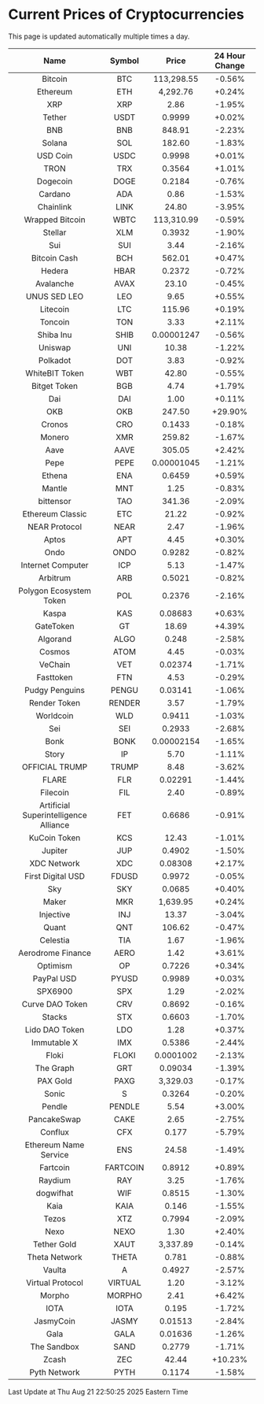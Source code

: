 # Current Prices of Cryptocurrencies
This page is updated automatically multiple times a day.

| Name | Symbol | Price | 24 Hour Change |
| :---: |:---:| :---: | :---: |
| Bitcoin | BTC | 113,298.55 | -0.56% |
| Ethereum | ETH | 4,292.76 | +0.24% |
| XRP | XRP | 2.86 | -1.95% |
| Tether | USDT | 0.9999 | +0.02% |
| BNB | BNB | 848.91 | -2.23% |
| Solana | SOL | 182.60 | -1.83% |
| USD Coin | USDC | 0.9998 | +0.01% |
| TRON | TRX | 0.3564 | +1.01% |
| Dogecoin | DOGE | 0.2184 | -0.76% |
| Cardano | ADA | 0.86 | -1.53% |
| Chainlink | LINK | 24.80 | -3.95% |
| Wrapped Bitcoin | WBTC | 113,310.99 | -0.59% |
| Stellar | XLM | 0.3932 | -1.90% |
| Sui | SUI | 3.44 | -2.16% |
| Bitcoin Cash | BCH | 562.01 | +0.47% |
| Hedera | HBAR | 0.2372 | -0.72% |
| Avalanche | AVAX | 23.10 | -0.45% |
| UNUS SED LEO | LEO | 9.65 | +0.55% |
| Litecoin | LTC | 115.96 | +0.19% |
| Toncoin | TON | 3.33 | +2.11% |
| Shiba Inu | SHIB | 0.00001247 | -0.56% |
| Uniswap | UNI | 10.38 | -1.22% |
| Polkadot | DOT | 3.83 | -0.92% |
| WhiteBIT Token | WBT | 42.80 | -0.55% |
| Bitget Token | BGB | 4.74 | +1.79% |
| Dai | DAI | 1.00 | +0.11% |
| OKB | OKB | 247.50 | +29.90% |
| Cronos | CRO | 0.1433 | -0.18% |
| Monero | XMR | 259.82 | -1.67% |
| Aave | AAVE | 305.05 | +2.42% |
| Pepe | PEPE | 0.00001045 | -1.21% |
| Ethena | ENA | 0.6459 | +0.59% |
| Mantle | MNT | 1.25 | -0.83% |
| bittensor | TAO | 341.36 | -2.09% |
| Ethereum Classic | ETC | 21.22 | -0.92% |
| NEAR Protocol | NEAR | 2.47 | -1.96% |
| Aptos | APT | 4.45 | +0.30% |
| Ondo | ONDO | 0.9282 | -0.82% |
| Internet Computer | ICP | 5.13 | -1.47% |
| Arbitrum | ARB | 0.5021 | -0.82% |
| Polygon Ecosystem Token | POL | 0.2376 | -2.16% |
| Kaspa | KAS | 0.08683 | +0.63% |
| GateToken | GT | 18.69 | +4.39% |
| Algorand | ALGO | 0.248 | -2.58% |
| Cosmos | ATOM | 4.45 | -0.03% |
| VeChain | VET | 0.02374 | -1.71% |
| Fasttoken | FTN | 4.53 | -0.29% |
| Pudgy Penguins | PENGU | 0.03141 | -1.06% |
| Render Token | RENDER | 3.57 | -1.79% |
| Worldcoin | WLD | 0.9411 | -1.03% |
| Sei | SEI | 0.2933 | -2.68% |
| Bonk | BONK | 0.00002154 | -1.65% |
| Story | IP | 5.70 | -1.11% |
| OFFICIAL TRUMP | TRUMP | 8.48 | -3.62% |
| FLARE | FLR | 0.02291 | -1.44% |
| Filecoin | FIL | 2.40 | -0.89% |
| Artificial Superintelligence Alliance | FET | 0.6686 | -0.91% |
| KuCoin Token | KCS | 12.43 | -1.01% |
| Jupiter | JUP | 0.4902 | -1.50% |
| XDC Network | XDC | 0.08308 | +2.17% |
| First Digital USD | FDUSD | 0.9972 | -0.05% |
| Sky | SKY | 0.0685 | +0.40% |
| Maker | MKR | 1,639.95 | +0.24% |
| Injective | INJ | 13.37 | -3.04% |
| Quant | QNT | 106.62 | -0.47% |
| Celestia | TIA | 1.67 | -1.96% |
| Aerodrome Finance | AERO | 1.42 | +3.61% |
| Optimism | OP | 0.7226 | +0.34% |
| PayPal USD | PYUSD | 0.9989 | +0.03% |
| SPX6900 | SPX | 1.29 | -2.02% |
| Curve DAO Token | CRV | 0.8692 | -0.16% |
| Stacks | STX | 0.6603 | -1.70% |
| Lido DAO Token | LDO | 1.28 | +0.37% |
| Immutable X | IMX | 0.5386 | -2.44% |
| Floki | FLOKI | 0.0001002 | -2.13% |
| The Graph | GRT | 0.09034 | -1.39% |
| PAX Gold | PAXG | 3,329.03 | -0.17% |
| Sonic | S | 0.3264 | -0.20% |
| Pendle | PENDLE | 5.54 | +3.00% |
| PancakeSwap | CAKE | 2.65 | -2.75% |
| Conflux | CFX | 0.177 | -5.79% |
| Ethereum Name Service | ENS | 24.58 | -1.49% |
| Fartcoin | FARTCOIN | 0.8912 | +0.89% |
| Raydium | RAY | 3.25 | -1.76% |
| dogwifhat | WIF | 0.8515 | -1.30% |
| Kaia | KAIA | 0.146 | -1.55% |
| Tezos | XTZ | 0.7994 | -2.09% |
| Nexo | NEXO | 1.30 | +2.40% |
| Tether Gold | XAUT | 3,337.89 | -0.14% |
| Theta Network | THETA | 0.781 | -0.88% |
| Vaulta | A | 0.4927 | -2.57% |
| Virtual Protocol | VIRTUAL | 1.20 | -3.12% |
| Morpho | MORPHO | 2.41 | +6.42% |
| IOTA | IOTA | 0.195 | -1.72% |
| JasmyCoin | JASMY | 0.01513 | -2.84% |
| Gala | GALA | 0.01636 | -1.26% |
| The Sandbox | SAND | 0.2779 | -1.71% |
| Zcash | ZEC | 42.44 | +10.23% |
| Pyth Network | PYTH | 0.1174 | -1.58% |

Last Update at Thu Aug 21 22:50:25 2025 Eastern Time